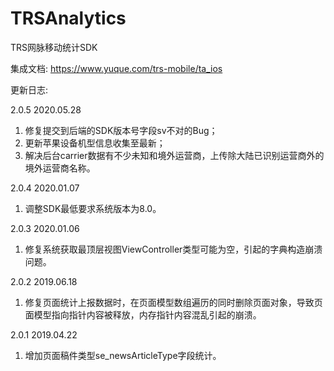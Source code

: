 # TRSAnalytics
TRS网脉移动统计SDK

集成文档: https://www.yuque.com/trs-mobile/ta_ios

更新日志:

2.0.5  2020.05.28
1. 修复提交到后端的SDK版本号字段sv不对的Bug；
2. 更新苹果设备机型信息收集至最新；
3. 解决后台carrier数据有不少未知和境外运营商，上传除大陆已识别运营商外的境外运营商名称。


2.0.4  2020.01.07
1. 调整SDK最低要求系统版本为8.0。

2.0.3  2020.01.06
1. 修复系统获取最顶层视图ViewController类型可能为空，引起的字典构造崩溃问题。

2.0.2  2019.06.18
1. 修复页面统计上报数据时，在页面模型数组遍历的同时删除页面对象，导致页面模型指向指针内容被释放，内存指针内容混乱引起的崩溃。

2.0.1  2019.04.22
1. 增加页面稿件类型se_newsArticleType字段统计。
